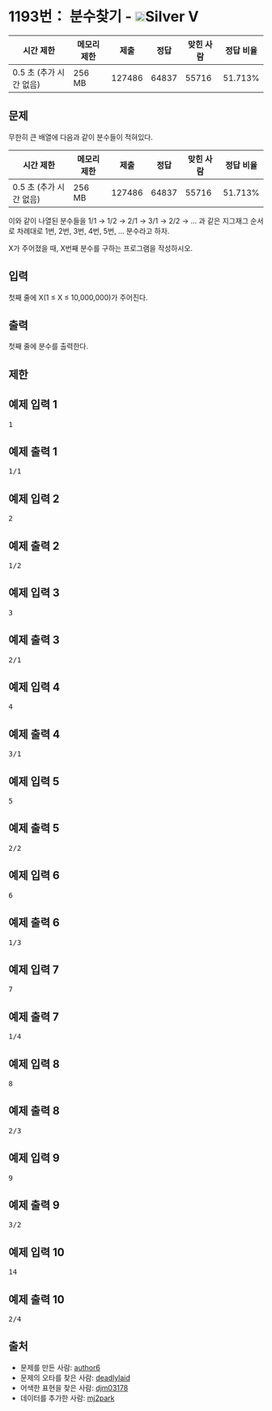 # 1193번： 분수찾기 - <img src="https://static.solved.ac/tier_small/6.svg" style="height:20px" />Silver V


| 시간 제한 | 메모리 제한 | 제출 | 정답 | 맞힌 사람 | 정답 비율 |
| --- | --- | --- | --- | --- | --- |
| 0.5 초 (추가 시간 없음) | 256 MB | 127486 | 64837 | 55716 | 51.713% |


## 문제


무한히 큰 배열에 다음과 같이 분수들이 적혀있다.

| 시간 제한 | 메모리 제한 | 제출 | 정답 | 맞힌 사람 | 정답 비율 |
| --- | --- | --- | --- | --- | --- |
| 0.5 초 (추가 시간 없음) | 256 MB | 127486 | 64837 | 55716 | 51.713% |
이와 같이 나열된 분수들을 1/1 → 1/2 → 2/1 → 3/1 → 2/2 → … 과 같은 지그재그 순서로 차례대로 1번, 2번, 3번, 4번, 5번, … 분수라고 하자.

X가 주어졌을 때, X번째 분수를 구하는 프로그램을 작성하시오.




## 입력


첫째 줄에 X(1 ≤ X ≤ 10,000,000)가 주어진다.




## 출력


첫째 줄에 분수를 출력한다.




## 제한




## 예제 입력 1


<pre>1
</pre>


## 예제 출력 1


<pre>1/1
</pre>




## 예제 입력 2


<pre>2
</pre>


## 예제 출력 2


<pre>1/2
</pre>




## 예제 입력 3


<pre>3
</pre>


## 예제 출력 3


<pre>2/1
</pre>




## 예제 입력 4


<pre>4
</pre>


## 예제 출력 4


<pre>3/1
</pre>




## 예제 입력 5


<pre>5
</pre>


## 예제 출력 5


<pre>2/2
</pre>




## 예제 입력 6


<pre>6
</pre>


## 예제 출력 6


<pre>1/3
</pre>




## 예제 입력 7


<pre>7
</pre>


## 예제 출력 7


<pre>1/4
</pre>




## 예제 입력 8


<pre>8
</pre>


## 예제 출력 8


<pre>2/3
</pre>




## 예제 입력 9


<pre>9
</pre>


## 예제 출력 9


<pre>3/2
</pre>




## 예제 입력 10


<pre>14
</pre>


## 예제 출력 10


<pre>2/4
</pre>






## 출처


- 문제를 만든 사람: [author6](/user/author6)
- 문제의 오타를 찾은 사람: [deadlylaid](/user/deadlylaid)
- 어색한 표현을 찾은 사람: [djm03178](/user/djm03178)
- 데이터를 추가한 사람: [mj2park](/user/mj2park)




